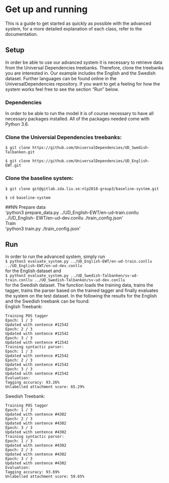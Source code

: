 # Get up and running
This is a guide to get started as quickly as possible with the advanced system,
for a more detailed explanation of each class, refer to the
documentation.

## Setup
In order be able to use our advanced system it is necessary to
retrieve data from the Universal Dependencies treebanks. 
Therefore, clone the treebanks you are interested in.
Our example includes the English and the Swedish dataset. 
Further languages can be found online in the UniversalDependencies repository.
If you want to get a feeling for how the system works feel free to see the 
section “Run” below.

### Dependencies
In order to be able to run the model it is of course necessary
to have all necessary packages installed. All of the packages needed come
with Python 3.6.

### Clone the Universial Dependencies treebanks:
`$ git clone https://github.com/UniversalDependencies/UD_Swedish-Talbanken.git`

`$ git clone https://github.com/UniversalDependencies/UD_English-EWT.git`

### Clone the baseline system:
`$ git clone git@gitlab.ida.liu.se:nlp2018-group3/baseline-system.git`

`$ cd baseline-system`

##NN
Prepare data <br>
'python3 prepare_data.py ../UD_English-EWT/en-ud-train.conllu ../UD_English-
EWT/en-ud-dev.conllu ./train_config.json'
<br>Train <br>
'python3 train.py ./train_config.json'

## Run
In order to run the advanced system, simply run <br>
`$ python3 evaluate_system.py ../UD_English-EWT/en-ud-train.conllu ../UD_English-EWT/en-ud-dev.conllu` 
<br>for the English dataset and<br>
`$ python3 evaluate_system.py ../UD_Swedish-Talbanken/sv-ud-train.conllu ../UD_Swedish-Talbanken/sv-ud-dev.conllu`
<br>for the Swedish dataset. The function loads the training data, trains the tagger, 
trains the parser based on the trained tagger and finally evaluates the system on the test dataset. In the following the results for the English and the Swedish treebank can be found:<br>
English Treebank:

    Training POS tagger
    Epoch: 1 / 3
    Updated with sentence #12542
    Epoch: 2 / 3
    Updated with sentence #12542
    Epoch: 3 / 3
    Updated with sentence #12542
    Training syntactic parser:
    Epoch: 1 / 3
    Updated with sentence #12542
    Epoch: 2 / 3
    Updated with sentence #12542
    Epoch: 3 / 3
    Updated with sentence #12542
    Evaluation:
    Tagging accuracy: 93.26%
    Unlabelled attachment score: 65.29%

Swedish Treebank:

    Training POS tagger
    Epoch: 1 / 3
    Updated with sentence #4302
    Epoch: 2 / 3
    Updated with sentence #4302
    Epoch: 3 / 3
    Updated with sentence #4302
    Training syntactic parser:
    Epoch: 1 / 3
    Updated with sentence #4302
    Epoch: 2 / 3
    Updated with sentence #4302
    Epoch: 3 / 3
    Updated with sentence #4302
    Evaluation:
    Tagging accuracy: 93.69%
    Unlabelled attachment score: 59.65%

